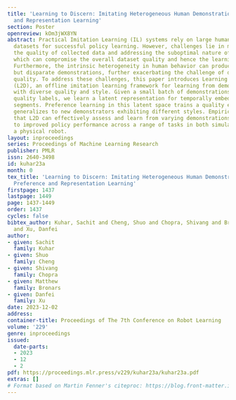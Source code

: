 ```yaml
---
title: 'Learning to Discern: Imitating Heterogeneous Human Demonstrations with Preference
  and Representation Learning'
section: Poster
openreview: kOm3jWX8YN
abstract: Practical Imitation Learning (IL) systems rely on large human demonstration
  datasets for successful policy learning. However, challenges lie in maintaining
  the quality of collected data and addressing the suboptimal nature of some demonstrations,
  which can compromise the overall dataset quality and hence the learning outcome.
  Furthermore, the intrinsic heterogeneity in human behavior can produce equally successful
  but disparate demonstrations, further exacerbating the challenge of discerning demonstration
  quality. To address these challenges, this paper introduces Learning to Discern
  (L2D), an offline imitation learning framework for learning from demonstrations
  with diverse quality and style. Given a small batch of demonstrations with sparse
  quality labels, we learn a latent representation for temporally embedded trajectory
  segments. Preference learning in this latent space trains a quality evaluator that
  generalizes to new demonstrators exhibiting different styles. Empirically, we show
  that L2D can effectively assess and learn from varying demonstrations, thereby leading
  to improved policy performance across a range of tasks in both simulations and on
  a physical robot.
layout: inproceedings
series: Proceedings of Machine Learning Research
publisher: PMLR
issn: 2640-3498
id: kuhar23a
month: 0
tex_title: 'Learning to Discern: Imitating Heterogeneous Human Demonstrations with
  Preference and Representation Learning'
firstpage: 1437
lastpage: 1449
page: 1437-1449
order: 1437
cycles: false
bibtex_author: Kuhar, Sachit and Cheng, Shuo and Chopra, Shivang and Bronars, Matthew
  and Xu, Danfei
author:
- given: Sachit
  family: Kuhar
- given: Shuo
  family: Cheng
- given: Shivang
  family: Chopra
- given: Matthew
  family: Bronars
- given: Danfei
  family: Xu
date: 2023-12-02
address:
container-title: Proceedings of The 7th Conference on Robot Learning
volume: '229'
genre: inproceedings
issued:
  date-parts:
  - 2023
  - 12
  - 2
pdf: https://proceedings.mlr.press/v229/kuhar23a/kuhar23a.pdf
extras: []
# Format based on Martin Fenner's citeproc: https://blog.front-matter.io/posts/citeproc-yaml-for-bibliographies/
---
```

